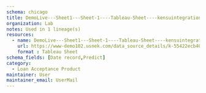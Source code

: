 ```yaml
---
schema: chicago
title: DemoLive---Sheet1---Sheet-1----Tableau-Sheet----kensuintegration-site----Loan-Acceptance-Product
organization: Lab
notes: Used in 1 lineage(s)
resources:
  - name: DemoLive---Sheet1---Sheet-1----Tableau-Sheet----kensuintegration-site----Loan-Acceptance-Product 
    url: https://www-demo102.usnek.com/data_source_details/k-55422ecb405f9dcba8516540406adeba3ae744e78331f8e2e580d147406c4fb4 
    format : Tableau Sheet
schema_fields: [Date record,Predict]
category:
  - Loan Acceptance Product
maintainer: User
maintainer_email: UserMail
---
```

